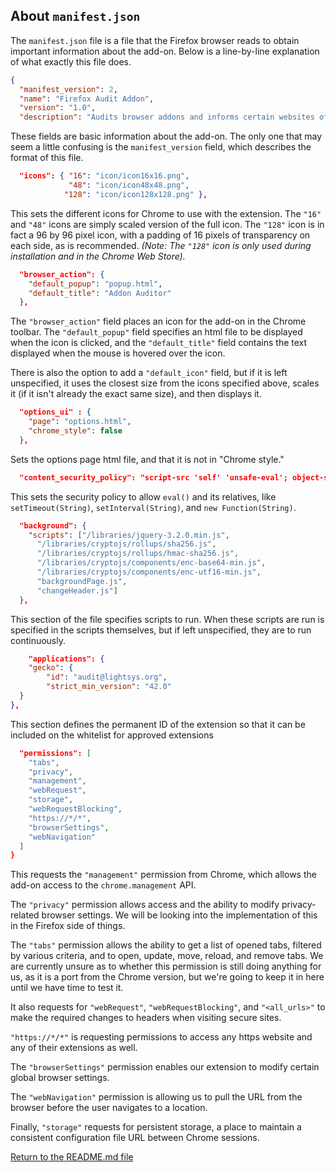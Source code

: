 ## About `manifest.json`

The `manifest.json` file is a file that the Firefox browser reads to obtain important information about the add-on. Below is a line-by-line explanation of what exactly this file does.

```json
{
  "manifest_version": 2,
  "name": "Firefox Audit Addon",
  "version": "1.0",
  "description": "Audits browser addons and informs certain websites of audit status",
```

These fields are basic information about the add-on. The only one that may seem a little confusing is the `manifest_version` field, which describes the format of this file.

```json
  "icons": { "16": "icon/icon16x16.png",
             "48": "icon/icon48x48.png",
            "128": "icon/icon128x128.png" }, 
```

This sets the different icons for Chrome to use with the extension. The `"16"` and `"48"` icons are simply scaled version of the full icon. The `"128"` icon is in fact a 96 by 96 pixel icon, with a padding of 16 pixels of transparency on each side, as is recommended. 
_(Note: The `"128"` icon is only used during installation and in the Chrome Web Store)._

```json
  "browser_action": {
    "default_popup": "popup.html",
    "default_title": "Addon Auditor"
  },
```

The `"browser_action"` field places an icon for the add-on in the Chrome toolbar. The `"default_popup"` field specifies an html file to be displayed when the icon is clicked, and the `"default_title"` field contains the text displayed when the mouse is hovered over the icon. 

There is also the option to add a `"default_icon"` field, but if it is left unspecified, it uses the closest size from the icons specified above, scales it (if it isn't already the exact same size), and then displays it. 

```json
  "options_ui" : {
    "page": "options.html",
    "chrome_style": false
  },
```

Sets the options page html file, and that it is not in "Chrome style." 

```json
  "content_security_policy": "script-src 'self' 'unsafe-eval'; object-src 'self'",
```

This sets the security policy to allow `eval()` and its relatives, like `setTimeout(String)`, `setInterval(String)`, and `new Function(String)`.

```json
  "background": {
    "scripts": ["/libraries/jquery-3.2.0.min.js",
      "/libraries/cryptojs/rollups/sha256.js",
	  "/libraries/cryptojs/rollups/hmac-sha256.js",
	  "/libraries/cryptojs/components/enc-base64-min.js",
	  "/libraries/cryptojs/components/enc-utf16-min.js",
      "backgroundPage.js",
      "changeHeader.js"]
  },
```

This section of the file specifies scripts to run. When these scripts are run is specified in the scripts themselves, but if left unspecified, they are to run continuously. 


```json
	"applications": {
	"gecko": {
		"id": "audit@lightsys.org",
		"strict_min_version": "42.0"
  }
},
```

This section defines the permanent ID of the extension so that it can be included on the whitelist for approved extensions

```json 
  "permissions": [
	"tabs",
	"privacy",
    "management",
    "webRequest",
    "storage",
    "webRequestBlocking",
    "https://*/*",
	"browserSettings",
	"webNavigation"
  ]
}
```

This requests the `"management"` permission from Chrome, which allows the add-on access to the `chrome.management` API.

The `"privacy"` permission allows access and the ability to modify privacy-related browser settings.
We will be looking into the implementation of this in the Firefox side of things.

The `"tabs"` permission allows the ability to get a list of opened tabs, filtered by various criteria, and to open, update, move, reload, and remove tabs.
We are currently unsure as to whether this permission is still doing anything for us, as it is a port from the Chrome version, but we're going to keep it in here until we have time to test it.

It also requests for `"webRequest"`, `"webRequestBlocking"`, and `"<all_urls>"` to make the required changes to headers when visiting secure sites.

`"https://*/*"` is requesting permissions to access any https website and any of their extensions as well.

The `"browserSettings"` permission enables our extension to modify certain global browser settings.

The `"webNavigation"` permission is allowing us to pull the URL from the browser before the user navigates to a location.

Finally, `"storage"` requests for persistent storage, a place to maintain a consistent configuration file URL between Chrome sessions. 

[Return to the README.md file](../README.md)
